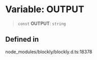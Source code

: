 # Variable: OUTPUT

> `const` **OUTPUT**: `string`

## Defined in

node_modules/blockly/blockly.d.ts:18378
